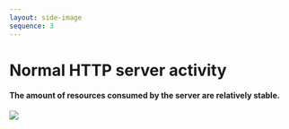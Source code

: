 ```yaml
---
layout: side-image
sequence: 3
---
```


<main>
  <h1>Normal HTTP server activity</h1>
  <h4>The amount of resources consumed by the server are relatively stable.</h4>
</main>

<img src="/the-tale-of-avoiding-a-time-based-ddos-attack-in-nodejs/http-3.png" class="side"/>
